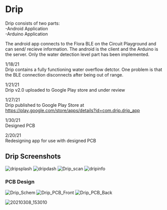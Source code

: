 # Drip


Drip consists of two parts:<br />
-Android Application<br />
-Arduino Application<br />

The android app connects to the Flora BLE on the Circuit Playground and can send/ recieve information. The android is the client and the Arduino is the server. Only the water detection level part has been implemented.

1/18/21<br />
Drip contains a fully functioning water overflow detctor. One problem is that the BLE connection disconnects after being out of range.<br />

1/21/21 <br />
Drip v2.0 uploaded to Google Play store and under review <br />

1/27/21<br />
Drip published to Google Play Store at https://play.google.com/store/apps/details?id=com.drip.drip_app<br />

1/30/21 <br />
Designed PCB <br />

2/20/21 <br />
Redesigning app for use with designed PCB <br />

## Drip Screenshots
![dripsplash](https://user-images.githubusercontent.com/77210680/107093873-e8aa8780-67ba-11eb-9876-538d851135cf.JPG)
![dripdash](https://user-images.githubusercontent.com/77210680/107093871-e811f100-67ba-11eb-8652-9a02e6b6a3ab.JPG)
![Drip_scan](https://user-images.githubusercontent.com/77210680/107094735-6c18a880-67bc-11eb-9df7-016117267e44.png)
![dripinfo](https://user-images.githubusercontent.com/77210680/107093872-e8aa8780-67ba-11eb-87e6-0ab5fae41d05.JPG)



### PCB Design
![Drip_Schem](https://user-images.githubusercontent.com/77210680/107093908-f9f39400-67ba-11eb-8d78-d896be03c6d8.JPG)
![Drip_PCB_Front](https://user-images.githubusercontent.com/77210680/107093660-7b96f200-67ba-11eb-8435-cac8884733f9.JPG)
![Drip_PCB_Back](https://user-images.githubusercontent.com/77210680/107093808-bdc03380-67ba-11eb-8c57-7909d2eabbf7.JPG)

![20210308_153010](https://user-images.githubusercontent.com/77210680/110395773-a5467180-8023-11eb-8bcc-41decbaa600a.jpg)



